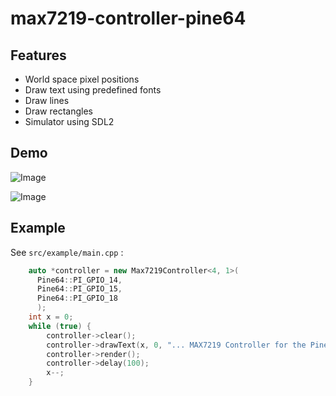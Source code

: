 # max7219-controller-pine64

## Features

 * World space pixel positions
 * Draw text using predefined fonts
 * Draw lines
 * Draw rectangles
 * Simulator using SDL2

## Demo

![Image](https://gogoprog.github.io/max7219-controller-pine64/video.gif)

![Image](https://gogoprog.github.io/max7219-controller-pine64/video2.gif)

## Example

See `src/example/main.cpp` :

```cpp
    auto *controller = new Max7219Controller<4, 1>(
      Pine64::PI_GPIO_14,
      Pine64::PI_GPIO_15,
      Pine64::PI_GPIO_18
      );
    int x = 0;
    while (true) {
        controller->clear();
        controller->drawText(x, 0, "... MAX7219 Controller for the Pine64", Font::font5x8);
        controller->render();
        controller->delay(100);
        x--;
    }
```
